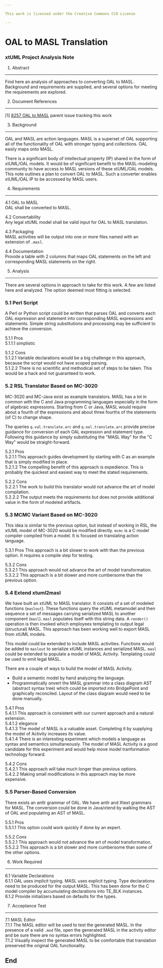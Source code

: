 ```yaml
---

This work is licensed under the Creative Commons CC0 License

---
```


# OAL to MASL Translation
### xtUML Project Analysis Note

1. Abstract
-----------
Find here an analysis of approaches to converting OAL to MASL.  Background
and requirements are supplied, and several options for meeting the
requirements are explored.

2. Document References
----------------------
[1] [8257 OAL to MASL](https://support.onefact.net/issues/8257) parent issue tracking this work  

3. Background
-------------
OAL and MASL are action languages.  MASL is a superset of OAL supporting
all of the functionality of OAL with stronger typing and collections.
OAL easily maps onto MASL.

There is a significant body of intellectual property (IP) shared in the
form of xtUML/OAL models.  It would be of significant benefit to the
MASL-modeling community to have access to MASL versions of these xtUML/OAL
models.  This note outlines a plan to convert OAL to MASL.  Such a
converter enables xtUML/OAL IP to be accessed by MASL users.

4. Requirements
---------------
4.1 OAL to MASL  
OAL shall be converted to MASL.

4.2 Convertability  
Any legal xtUML model shall be valid input for OAL to MASL translation.

4.3 Packaging  
MASL activities will be output into one or more files named with an
extension of `.masl`.

4.4 Documentation  
Provide a table with 2 columns that maps OAL statements on the left
and corresponding MASL statements on the right.  

5. Analysis
-----------
There are several options in approach to take for this work.  A few are
listed here and analyzed.  The option deemed most fitting is selected.

### 5.1 Perl Script  
A Perl or Python script could be written that parses OAL and converts
each OAL expression and statement into corresponding MASL expressions
and statements.  Simple string substitutions and processing may be
sufficient to achieve the conversion.

5.1.1 Pros  
5.1.1.1 simplistic  

5.1.2 Cons  
5.1.2.1 Variable declarations would be a big challenge in this
approach, because the script would not have scoped parsing.  
5.1.2.2 There is no scientific and methodical set of steps to be taken.
This would be a hack and not guaranteed to work.

### 5.2 RSL Translator Based on MC-3020  
MC-3020 and MC-Java exist as example translators.  MASL has a lot
in common with the C and Java programming languages especially in
the form of algebraic expressions.  Starting from C or Java, MASL
would require about a fourth of the expressions and about three
fourths of the statements (of C) to change shape.

The queries `q.val.translate.arc` and `q.oal.translate.arc` provide
precise guidance for conversion of each OAL expression and statement type.
Following this guidance by simply substituting the "MASL Way" for the
"C Way" would be straight-forward.

5.2.1 Pros  
5.2.1.1 This approach guides development by starting with C as an
example that is simply modified in place.  
5.2.1.2 The compelling benefit of this approach is expedience.  This is
probably the quickest and easiest way to meet the stated requirements.

5.2.2 Cons  
5.2.2.1 The work to build this translator would not advance the art of
model compilation.  
5.2.2.2 The output meets the requirements but does not provide additional
value in the form of modeled artifacts.  

### 5.3 MCMC Variant Based on MC-3020  
This idea is similar to the previous option, but instead of working
in RSL, the xtUML model of MC-3020 would be modified directly.
`mcmc` is a C model compiler compiled from a model.  It is focused
on translating action language.

5.3.1 Pros
This approach is a bit slower to work with than the previous option.
It requires a compile step for testing.

5.3.2 Cons  
5.3.2.1 This approach would not advance the art of model transformation.  
5.3.2.2 This approach is a bit slower and more cumbersome than the
previous option.

### 5.4 Extend xtuml2masl  
We have built an xtUML to MASL translator.  It consists of a set of
modeled functions (`maslout`).  These functions query the xtUML
metamodel and then sequence
a set of messages carrying serialized MASL to another component (`masl`).
`masl` populates itself with this string data.  A `render()` operation
is then invoked which employees templating to output legal (structural)
MASL.  This approach has been working well to export MASL from xtUML
models.

This model could be extended to include MASL activities.  Functions would
be added to `maslout` to serialize xtUML instances and serialized MASL.
`masl` could be extended to populate a model of MASL Activity.  Templating
could be used to emit legal MASL.

There are a couple of ways to build the model of MASL Activity.  
  - Build a semantic model by hand analyzing the language.  
  - Programmatically onvert the MASL grammar into a class diagram AST (abstract syntax
tree) which could be imported into BridgePoint and graphically reconciled.
Layout of the class diagram would need to be done manually.

5.4.1 Pros  
5.4.1.1 This approach is consistent with our current approach and a
natural extension.  
5.4.1.2 elegance  
5.4.1.3 The model of MASL is a valuable asset.  Completing it by
supplying the model of Activity increases its value.  
5.4.1.4 There is an interesting experiment which models a language as
syntax and semantics simultaneously.  The model of MASL Activity is a
good candidate for this experiment and would help move model tranformation
technology forward.

5.4.2 Cons  
5.4.2.1 This approach will take much longer than previous options.  
5.4.2.2 Making small modifications in this approach may be more expensive.  

### 5.5 Parser-Based Conversion  
There exists an antlr grammar of OAL.  We have antlr and Xtext grammars
for MASL.  The conversion could be done in Java/xtend by walking the
AST of OAL and populating an AST of MASL.

5.5.1 Pros  
5.5.1.1 This option could work quickly if done by an expert.  

5.5.2 Cons  
5.5.2.1 This approach would not advance the art of model transformation.  
5.5.2.2 This approach is a bit slower and more cumbersome than some of
the other options.  


6. Work Required
----------------
6.1 Variable Declarations  
6.1.1 OAL uses implicit typing.  MASL uses explicit typing.
Type declarations need to be produced for the output MASL.
This has been done for the C model compiler by accumulating
declarations into TE_BLK instances.  
6.1.2 Provide initializers based on defaults for the types.  

7. Acceptance Test
------------------
7.1 MASL Editor  
7.1.1 The MASL editor will be used to test the generated MASL.
In the presence of a valid `.mod` file, open the generated MASL in
the activity editor and be sure there are no syntax errors highlighted.  
7.1.2 Visually inspect the generated MASL to be comfortable that
translation preserved the original OAL functionality.  

End
---


